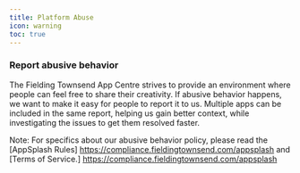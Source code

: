 ```yaml
---
title: Platform Abuse
icon: warning
toc: true
---
```


### Report abusive behavior

The Fielding Townsend App Centre strives to provide an environment where people can feel free to share their creativity. If abusive behavior happens, we want to make it easy for people to report it to us. Multiple apps can be included in the same report, helping us gain better context, while investigating the issues to get them resolved faster.


Note: For specifics about our abusive behavior policy, please read the [AppSplash Rules] https://compliance.fieldingtownsend.com/appsplash and [Terms of Service.] https://compliance.fieldingtownsend.com/appsplash



